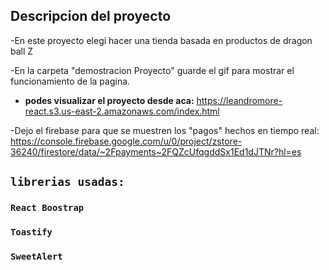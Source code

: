

## Descripcion del proyecto

-En este proyecto elegi hacer una tienda basada en productos de dragon ball Z

-En la carpeta "demostracion Proyecto" guarde el gif para mostrar el funcionamiento de la pagina.

 - __podes visualizar el proyecto desde aca:__ https://leandromore-react.s3.us-east-2.amazonaws.com/index.html

-Dejo el firebase para que se muestren los "pagos" hechos en tiempo real: https://console.firebase.google.com/u/0/project/zstore-36240/firestore/data/~2Fpayments~2FQZcUfqgddSx1Ed1dJTNr?hl=es



## `librerias usadas:`

### `React Boostrap`
### `Toastify`
### `SweetAlert`

